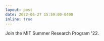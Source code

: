 ```yaml
---
layout: post
date: 2022-06-27 15:59:00-0400
inline: true
---
```


Join the MIT Summer Research Program '22.
